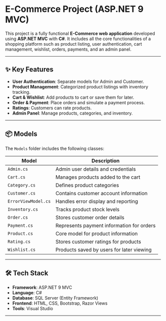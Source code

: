 # E-Commerce Project (ASP.NET 9 MVC)

This project is a fully functional **E-Commerce web application** developed using **ASP.NET MVC** with **C#**. It includes all the core functionalities of a shopping platform such as product listing, user authentication, cart management, wishlist, orders, payments, and an admin panel.

---

## ✨ Key Features

- **User Authentication**: Separate models for Admin and Customer.
- **Product Management**: Categorized product listings with inventory tracking.
- **Cart & Wishlist**: Add products to cart or save them for later.
- **Order & Payment**: Place orders and simulate a payment process.
- **Ratings**: Customers can rate products.
- **Admin Panel**: Manage products, categories, and inventory.

---

## 📦 Models

The `Models` folder includes the following classes:

| Model           | Description                                  |
|----------------|----------------------------------------------|
| `Admin.cs`      | Admin user details and credentials           |
| `Cart.cs`       | Manages products added to the cart           |
| `Category.cs`   | Defines product categories                   |
| `Customer.cs`   | Contains customer account information        |
| `ErrorViewModel.cs` | Handles error display and reporting     |
| `Inventory.cs`  | Tracks product stock levels                  |
| `Order.cs`      | Stores customer order details                |
| `Payment.cs`    | Represents payment information for orders    |
| `Product.cs`    | Core model for product information           |
| `Rating.cs`     | Stores customer ratings for products         |
| `Wishlist.cs`   | Products saved by users for later viewing    |

---

## 🛠️ Tech Stack

- **Framework**: ASP.NET 9 MVC 
- **Language**: C#
- **Database**: SQL Server (Entity Framework)
- **Frontend**: HTML, CSS, Bootstrap, Razor Views
- **Tools**: Visual Studio

---
